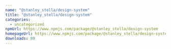 ```yaml
---
name: "@stanley_stella/design-system"
title: "@stanley_stella/design-system"
categories:
  - uncategorized
npmUrl: https://www.npmjs.com/package/@stanley_stella/design-system
homepageUrl: https://www.npmjs.com/package/@stanley_stella/design-system
downloads: 80
---
```

